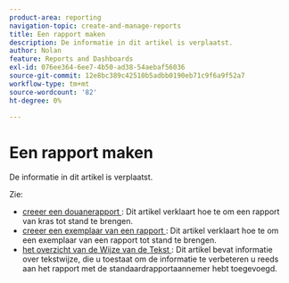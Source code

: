 ```yaml
---
product-area: reporting
navigation-topic: create-and-manage-reports
title: Een rapport maken
description: De informatie in dit artikel is verplaatst.
author: Nolan
feature: Reports and Dashboards
exl-id: 076ee364-6ee7-4b50-ad38-54aebaf56036
source-git-commit: 12e8bc389c42510b5adbb0190eb71c9f6a9f52a7
workflow-type: tm+mt
source-wordcount: '82'
ht-degree: 0%

---
```


# Een rapport maken

<!-- Audited: 11/2024 -->

De informatie in dit artikel is verplaatst.

Zie:

* [&#x200B; creeer een douanerapport &#x200B;](../../../reports-and-dashboards/reports/creating-and-managing-reports/create-custom-report.md): Dit artikel verklaart hoe te om een rapport van kras tot stand te brengen.
* [&#x200B; creeer een exemplaar van een rapport &#x200B;](../../../reports-and-dashboards/reports/creating-and-managing-reports/create-copy-report.md): Dit artikel verklaart hoe te om een exemplaar van een rapport tot stand te brengen.
* [&#x200B; het overzicht van de Wijze van de Tekst &#x200B;](../../../reports-and-dashboards/reports/text-mode/understand-text-mode.md): Dit artikel bevat informatie over tekstwijze, die u toestaat om de informatie te verbeteren u reeds aan het rapport met de standaardrapportaannemer hebt toegevoegd.
